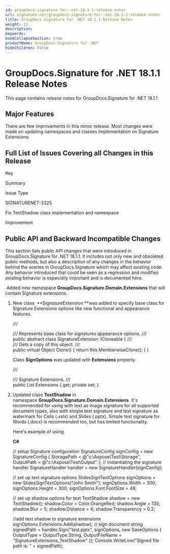 ```yaml
---
id: groupdocs-signature-for--net-18-1-1-release-notes
url: signature-net/groupdocs-signature-for--net-18-1-1-release-notes
title: GroupDocs.Signature for .NET 18.1.1 Release Notes
weight: 12
description: 
keywords: 
bookCollapseSection: true
productName: GroupDocs.Signature for .NET
hideChildren: False
---
```


# GroupDocs.Signature for .NET 18.1.1 Release Notes


This page contains release notes for GroupDocs.Signature for .NET 18.1.1

## Major Features

There are few improvements in this minor release. Most changes were made on updating namespaces and classes implementation on Signature Extensions:

## Full List of Issues Covering all Changes in this Release

Key

Summary

Issue Type

SIGNATURENET-3325

Fix TextShadow class implementation and namespace

Improvement

## Public API and Backward Incompatible Changes

This section lists public API changes that were introduced in GroupDocs.Signature for .NET 18.1.1. It includes not only new and obsoleted public methods, but also a description of any changes in the behavior behind the scenes in GroupDocs.Signature which may affect existing code. Any behavior introduced that could be seen as a regression and modifies existing behavior is especially important and is documented here.

 Added new namespace **GroupDocs.Signature.Domain.Extensions** that will contain Signature extensions.

1.  New class  **SignatureExtension **was added to specify base class for Signature Extensions options like new functional and appearance features.
    
    /// <summary>
    /// Represents base class for signatures appearance options.
    /// </summary>
    public abstract class SignatureExtension: ICloneable
    {
        /// <summary>
        /// Gets a copy of this object.
        /// </summary>
        public virtual Object Clone()
        {
            return this.MemberwiseClone();
        }
    }
    
    Class **SignOptions** was updated with **Extensions** property
    
    /// <summary>
     /// Signature Extensions.
     /// </summary>
    public List<SignatureExtension> Extensions { get; private set; }
    
2.  Updated class **TextShadow** in namespace **GroupDocs.Signature.Domain.Extensions**. It's recommended for using with text as image signature for all supported document types, also with simple text signature and text signature as watermark for Cells (.xslx) and Slides (.pptx). Simple text signature for Words (.docx) is recommended too, but has limited functionality.
    
    Here's example of using
    
    **C#**
    
    // setup Signature configuration
    SignatureConfig signConfig = new SignatureConfig
    {
        StoragePath = @"c:\\Aspose\\Test\\Storage",
        OutputPath = @"c:\\Aspose\\Test\\Output"
    };
    // instantiating the signature handler
    SignatureHandler handler = new SignatureHandler(signConfig);
     
    // set up text signature options
    SlidesSignTextOptions signOptions = new SlidesSignTextOptions("John Smith");
    signOptions.Width = 300;
    signOptions.Height = 300;
    signOptions.Font.FontSize = 48;
     
    // set up shadow options for text
    TextShadow shadow = new TextShadow();
    shadow.Color = Color.OrangeRed;
    shadow.Angle = 135;
    shadow.Blur = 5;
    shadow.Distance = 4;
    shadow.Transparency = 0.2;
     
    //add text shadow to signature extensions
    signOptions.Extensions.Add(shadow);
    // sign document
    string signedPath = handler.Sign<string>("test.pptx", signOptions,
        new SaveOptions { OutputType = OutputType.String, OutputFileName = "SignatureExtensions\_TextShadow" });
    Console.WriteLine("Signed file path is: " + signedPath);
    
      
      
    

